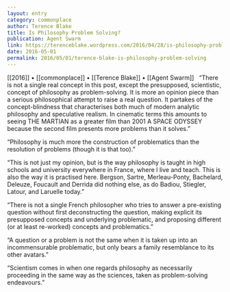 ```yaml
---
layout: entry
category: commonplace
author: Terence Blake
title: Is Philosophy Problem Solving?
publication: Agent Swarm
link: https://terenceblake.wordpress.com/2016/04/28/is-philosophy-problem-solving-a-badiousian-reply/
date: 2016-05-01
permalink: 2016/05/01/terence-blake-is-philosophy-problem-solving
---
```


[[2016]] • [[commonplace]] • [[Terence Blake]] • [[Agent Swarm]]
 
“There is not a single real concept in this post, except the presupposed, scientistic, concept of philosophy as problem-solving. It is more an opinion piece than a serious philosophical attempt to raise a real question. It partakes of the concept-blindness that characterises both much of modern analytic philosophy and speculative realism. In cinematic terms this amounts to seeing THE MARTIAN as a greater film than 2001 A SPACE ODYSSEY because the second film presents more problems than it solves.”

“Philosophy is much more the construction of problematics than the resolution of problems (though it is that too).”

“This is not just my opinion, but is the way philosophy is taught in high schools and university everywhere in France, where I live and teach. This is also the way it is practised here. Bergson, Sartre, Merleau-Ponty, Bachelard, Deleuze, Foucault and Derrida did nothing else, as do Badiou, Stiegler, Latour, and Laruelle today.”

“There is not a single French philosopher who tries to answer a pre-existing question without first deconstructing the question, making explicit its presupposed concepts and underlying problematic, and proposing different (or at least re-worked) concepts and problematics.”

“A question or a problem is not the same when it is taken up into an incommensurable problematic, but only bears a family resemblance to its other avatars.”

“Scientism comes in when one regards philosophy as necessarily proceeding in the same way as the sciences, taken as problem-solving endeavours.”

